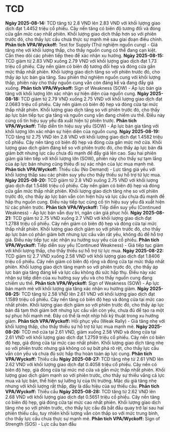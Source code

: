# TCD

**Ngày 2025-08-14:** TCD tăng từ 2.8 VND lên 2.83 VND với khối lượng giao dịch đạt 1.4452 triệu cổ phiếu. Cây nến tăng có biên độ tương đối và đóng cửa gần mức cao nhất phiên. Khối lượng giao dịch thấp hơn so với phiên trước đó, cho thấy lực cầu chưa thực sự mạnh mẽ sau giai đoạn điều chỉnh. **Phân tích VPA/Wyckoff:** Test for Supply (Thử nghiệm nguồn cung) - Giá tăng nhẹ với khối lượng thấp, cho thấy nguồn cung có thể đang cạn kiệt. Cần theo dõi các phiên tiếp theo để xác nhận xu hướng.
**Ngày 2025-08-15:** TCD giảm từ 2.83 VND xuống 2.79 VND với khối lượng giao dịch đạt 1.73 triệu cổ phiếu. Cây nến giảm có biên độ tương đối hẹp và đóng cửa gần mức thấp nhất phiên. Khối lượng giao dịch tăng so với phiên trước đó, cho thấy áp lực bán gia tăng. Sau phiên thử nghiệm nguồn cung với khối lượng thấp, phiên này cho thấy nguồn cung vẫn còn đáng kể và đang đẩy giá xuống. **Phân tích VPA/Wyckoff:** Sign of Weakness (SOW) - Áp lực bán gia tăng với khối lượng lớn xác nhận sự hiện diện của nguồn cung.
**Ngày 2025-08-18:** TCD giảm từ 2.79 VND xuống 2.75 VND với khối lượng giao dịch đạt 2.0683 triệu cổ phiếu. Cây nến giảm có biên độ hẹp và đóng cửa tại mức thấp nhất phiên. Khối lượng giao dịch tăng so với phiên trước đó, cho thấy áp lực bán tiếp tục gia tăng và nguồn cung vẫn đang chiếm ưu thế. Điều này củng cố tín hiệu suy yếu đã xuất hiện từ phiên trước. **Phân tích VPA/Wyckoff:** Tiếp diễn tín hiệu suy yếu (SOW) - Áp lực bán gia tăng với khối lượng lớn xác nhận sự hiện diện của nguồn cung.
**Ngày 2025-08-19:** TCD tăng từ 2.75 VND lên 2.8 VND với khối lượng giao dịch đạt 1.4582 triệu cổ phiếu. Cây nến tăng có biên độ hẹp và đóng cửa gần mức mở cửa. Khối lượng giao dịch giảm đáng kể so với phiên trước đó, cho thấy áp lực bán đã giảm bớt nhưng lực cầu chưa đủ mạnh để đẩy giá lên cao. Sau hai phiên giảm giá liên tiếp với khối lượng lớn (SOW), phiên này cho thấy sự tạm lắng của áp lực bán nhưng cũng thiếu đi sự xác nhận của lực mua mạnh mẽ. **Phân tích VPA/Wyckoff:** Thiếu cầu (No Demand) - Lực tăng giá yếu với khối lượng thấp sau các phiên suy yếu cho thấy thiếu sự hỗ trợ từ lực mua.
**Ngày 2025-08-20:** TCD giảm từ 2.8 VND xuống 2.75 VND với khối lượng giao dịch đạt 1.5486 triệu cổ phiếu. Cây nến giảm có biên độ hẹp và đóng cửa gần mức thấp nhất phiên. Khối lượng giao dịch tăng nhẹ so với phiên trước đó, cho thấy áp lực bán vẫn còn hiện hữu và lực cầu chưa đủ mạnh để hấp thụ nguồn cung. Điều này tiếp tục củng cố tín hiệu suy yếu đã xuất hiện từ các phiên trước. **Phân tích VPA/Wyckoff:** Tiếp diễn suy yếu (Continued Weakness) - Áp lực bán vẫn duy trì, ngăn cản giá phục hồi.
**Ngày 2025-08-21:** TCD giảm từ 2.75 VND xuống 2.7 VND với khối lượng giao dịch đạt 1.2788 triệu cổ phiếu. Cây nến giảm có biên độ hẹp và đóng cửa tại mức thấp nhất phiên. Khối lượng giao dịch giảm so với phiên trước đó, cho thấy áp lực bán có phần giảm bớt nhưng lực cầu vẫn rất yếu, không đủ để hỗ trợ giá. Điều này tiếp tục xác nhận xu hướng suy yếu của cổ phiếu. **Phân tích VPA/Wyckoff:** Tiếp diễn suy yếu (Continued Weakness) - Giá tiếp tục giảm với khối lượng thấp, cho thấy thiếu sự hỗ trợ từ lực mua.
**Ngày 2025-08-22:** TCD giảm từ 2.7 VND xuống 2.58 VND với khối lượng giao dịch đạt 1.8406 triệu cổ phiếu. Cây nến giảm có biên độ rộng và đóng cửa tại mức thấp nhất phiên. Khối lượng giao dịch tăng mạnh so với phiên trước đó, cho thấy áp lực bán gia tăng đáng kể và lực cầu không đủ sức hấp thụ. Điều này xác nhận sự tiếp diễn của xu hướng suy yếu và cho thấy nguồn cung đang chiếm ưu thế. **Phân tích VPA/Wyckoff:** Sign of Weakness (SOW) - Áp lực bán mạnh mẽ với khối lượng gia tăng xác nhận xu hướng giảm.
**Ngày 2025-08-25:** TCD tăng từ 2.58 VND lên 2.61 VND với khối lượng giao dịch đạt 1.1589 triệu cổ phiếu. Cây nến tăng có biên độ hẹp và đóng cửa tại mức cao nhất phiên. Khối lượng giao dịch giảm so với phiên trước đó, cho thấy áp lực bán đã tạm thời giảm bớt nhưng lực cầu vẫn còn yếu, chưa đủ để tạo ra một sự phục hồi mạnh mẽ. Đây có thể là một nhịp hồi kỹ thuật trong xu hướng giảm. **Phân tích VPA/Wyckoff:** Hồi phục yếu (Weak Rally) - Giá tăng nhẹ với khối lượng thấp, cho thấy thiếu sự hỗ trợ từ lực mua mạnh mẽ.
**Ngày 2025-08-26:** TCD mở cửa tại 2.61 VND, giảm xuống 2.58 VND và đóng cửa tại 2.61 VND với khối lượng giao dịch đạt 1.2759 triệu cổ phiếu. Cây nến có biên độ hẹp, giá đóng cửa tại mức cao nhất phiên. Khối lượng giao dịch tăng nhẹ so với phiên trước nhưng giá không có sự bứt phá rõ rệt, cho thấy lực cầu vẫn còn yếu và chưa đủ sức hấp thụ hoàn toàn áp lực cung. **Phân tích VPA/Wyckoff:** Thiếu cầu
**Ngày 2025-08-27:** TCD tăng nhẹ từ 2.61 VND lên 2.62 VND với khối lượng giao dịch đạt 0.4058 triệu cổ phiếu. Cây nến có biên độ hẹp, giá đóng cửa tại mức mở cửa và gần mức thấp nhất phiên. Khối lượng giao dịch giảm mạnh so với phiên trước, cho thấy sự thiếu vắng cả lực mua và lực bán, thể hiện sự lưỡng lự của thị trường. Mặc dù giá tăng nhẹ nhưng với khối lượng rất thấp, đây là dấu hiệu của sự thiếu cầu. **Phân tích VPA/Wyckoff:** Thiếu cầu
**Ngày 2025-08-28:** TCD tăng từ 2.62 VND lên 2.68 VND với khối lượng giao dịch đạt 0.5651 triệu cổ phiếu. Cây nến tăng có biên độ hẹp, giá đóng cửa tại mức cao nhất phiên. Khối lượng giao dịch tăng nhẹ so với phiên trước, cho thấy lực cầu đã bắt đầu quay trở lại sau hai phiên thiếu cầu, tuy nhiên khối lượng vẫn còn thấp so với mức trung bình, cho thấy lực cầu chưa thực sự mạnh mẽ. **Phân tích VPA/Wyckoff:** Sign of Strength (SOS) - Lực cầu ban đầu

